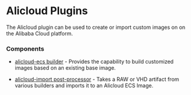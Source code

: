 # Alicloud Plugins

<!--
  Include a short overview about the plugin.

  This document is a great location for creating a table of contents for each
  of the components the plugin may provide. This document should load automatically
  when navigating to the docs directory for a plugin.

-->

The Alicloud plugin can be used to create or import custom images on on the Alibaba Cloud platform.

### Components

- [alicloud-ecs builder](/packer/integrations/hashicorp/alicloud-ecs) - Provides the capability to build customized images based on an existing base image.

- [alicloud-import post-processor](/packer/integrations/hashicorp/alicloud-import) - Takes a RAW or VHD artifact from various builders and imports it to an Alicloud ECS Image.
